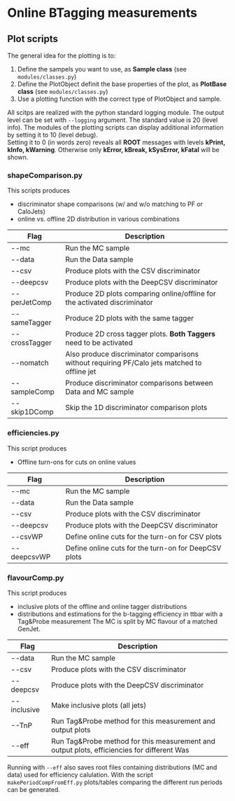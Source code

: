 # Online BTagging measurements

## Plot scripts
The general idea for the plotting is to:
1. Define the sampels you want to use, as **Sample class** (see `modules/classes.py`)
2. Define the PlotObject definit the base properties of the plot, as **PlotBase class** (see `modules/classes.py`)
3. Use a plotting function with the correct type of PlotObject and sample.

All scitps are realized with the python standard logging module. The output level can be set with `--logging` argument. The standard value is 20 (level info). The modules of the plotting scripts can display additional information by setting it to 10 (level debug).   
Setting it to 0 (in words zero) reveals all **ROOT** messages with levels **kPrint, kInfo, kWarning**. Otherwise only **kError, kBreak, kSysError, kFatal** will be shown.

### shapeComparison.py
This scripts produces 
* discriminator shape comparisons (w/ and w/o matching to PF or CaloJets)
* online vs. offline 2D distribution in various combinations

| Flag | Description |
|---------------|----------------------------------------------------------------------------------------------|
| --mc | Run the MC sample |
| --data | Run the Data sample |
| --csv | Produce plots with the CSV discriminator |
| --deepcsv | Produce plots with the DeepCSV discriminator |
| --perJetComp | Produce 2D plots comparing online/offline for the activated discriminator |
| --sameTagger | Produce 2D plots with the same tagger |
| --crossTagger | Produce 2D cross tagger plots. **Both Taggers** need to be activated |
| --nomatch | Also produce discriminator comparisons without requiring PF/Calo jets matched to offline jet |
| --sampleComp | Produce discriminator comparisons between Data and MC sample |
| --skip1DComp | Skip the 1D discriminator comparison plots |


### efficiencies.py
This script produces
* Offline turn-ons for cuts on online values

| Flag        | Description                                          |
|-------------|------------------------------------------------------|
| --mc        | Run the MC sample                                    |
| --data      | Run the Data sample                                  |
| --csv       | Produce plots with the CSV discriminator             |
| --deepcsv   | Produce plots with the DeepCSV discriminator         |
| --csvWP     | Define online cuts for the turn-on for CSV plots     |
| --deepcsvWP | Define online cuts for the turn-on for DeepCSV plots |


### flavourComp.py
This script produces
* inclusive plots of the offline and online tagger distributions
* distributions and estimations for the b-tagging efficiency in ttbar with a Tag&Probe measurement
The MC is split by MC flavour of a matched GenJet.


| Flag        | Description                                                                                |
|-------------|--------------------------------------------------------------------------------------------|
| --data      | Run the MC sample                                                                          |
| --csv       | Produce plots with the CSV discriminator                                                   |
| --deepcsv   | Produce plots with the DeepCSV discriminator                                               |
| --inclusive | Make inclusive plots (all jets)                                                            |
| --TnP       | Run Tag&Probe method for this measurement and output plots                                 |
| --eff       | Run Tag&Probe method for this measurement and output plots, efficiencies for different Was |

Running with `--eff` also saves root files containing distributions (MC and data) used for efficiency calulation. With the script `makePeriodCompFromEff.py` plots/tables comparing the different run periods can be generated.
